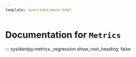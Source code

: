 ```yaml
---
template: overrides/main.html
---
```


# Documentation for `Metrics`

::: sysidentpy.metrics._regression
      show_root_heading: false